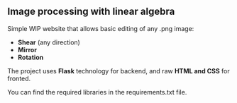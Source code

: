 ## Image processing with linear algebra

Simple WIP website that allows basic editing of any .png image:
- **Shear** (any direction)
- **Mirror**
- **Rotation**

The project uses **Flask** technology for backend, and raw **HTML and CSS** for fronted.

You can find the required libraries in the requirements.txt file.

